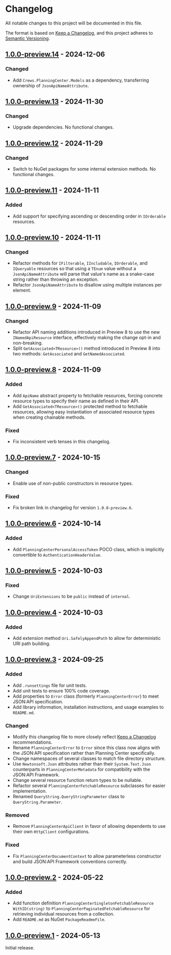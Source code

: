 # Changelog

All notable changes to this project will be documented in this file.

The format is based on [Keep a Changelog](https://keepachangelog.com/en/1.1.0/),
and this project adheres to [Semantic Versioning](https://semver.org/spec/v2.0.0.html).

## [1.0.0-preview.14] - 2024-12-06

### Changed

- Add `Crews.PlanningCenter.Models` as a dependency, transferring ownership of `JsonApiNameAttribute`.

## [1.0.0-preview.13] - 2024-11-30

### Changed

- Upgrade dependencies. No functional changes.

## [1.0.0-preview.12] - 2024-11-29

### Changed

- Switch to NuGet packages for some internal extension methods. No functional changes.

## [1.0.0-preview.11] - 2024-11-11

### Added

- Add support for specifying ascending or descending order in `IOrderable` resources.

## [1.0.0-preview.10] - 2024-11-11

### Changed

- Refactor methods for `IFilterable`, `IIncludable`, `IOrderable`, and `IQueryable` resources so that using a `TEnum`
  value without a `JsonApiNameAttribute` will parse that value's name as a snake-case string rather than throwing
  an exception.
- Refactor `JsonApiNameAttribute` to disallow using multiple instances per element.

## [1.0.0-preview.9] - 2024-11-09

### Changed

- Refactor API naming additions introduced in Preview 8 to use the new `INamedApiResource` interface, effectively making 
  the change opt-in and non-breaking.
- Split `GetAssociated<TResource>()` method introduced in Preview 8 into two methods: `GetAssociated` and 
  `GetNamedAssociated`.

## [1.0.0-preview.8] - 2024-11-09

### Added

- Add `ApiName` abstract property to fetchable resources, forcing concrete resource types to specify their name as
  defined in their API.
- Add `GetAssociated<TResource>()` protected method to fetchable resources, allowing easy instantiation of associated 
  resource types when creating chainable methods.

### Fixed

- Fix inconsistent verb tenses in this changelog.

## [1.0.0-preview.7] - 2024-10-15

### Changed

- Enable use of non-public constructors in resource types.

### Fixed

- Fix broken link in changelog for version `1.0.0-preview.6`.

## [1.0.0-preview.6] - 2024-10-14

### Added

- Add `PlanningCenterPersonalAccessToken` POCO class, which is implicitly convertible to `AuthenticationHeaderValue`.

## [1.0.0-preview.5] - 2024-10-03

### Fixed

- Change `UriExtensions` to be `public` instead of `internal`.

## [1.0.0-preview.4] - 2024-10-03

### Added

- Add extension method `Uri.SafelyAppendPath` to allow for deterministic URI path building.

## [1.0.0-preview.3] - 2024-09-25

### Added

- Add `.runsettings` file for unit tests.
- Add unit tests to ensure 100% code coverage.
- Add properties to `Error` class (formerly `PlanningCenterError`) to meet JSON:API specification.
- Add library information, installation instructions, and usage examples to `README.md`.

### Changed

- Modify this changelog file to more closely reflect [Keep a Changelog](https://keepachangelog.com/en/1.1.0/) 
  recommendations.
- Rename `PlanningCenterError` to `Error` since this class now aligns with the JSON:API specification rather than
  Planning Center specifically.
- Change namespaces of several classes to match file directory structure.
- Use `Newtonsoft.Json` attributes rather than their `System.Text.Json` counterparts in `PlanningCenterMetadata` for 
  compatibility with the JSON:API Framework.
- Change several resource function return types to be nullable.
- Refactor several `PlanningCenterFetchableResource` subclasses for easier implementation.
- Renamed `QueryString.QueryStringParameter` class to `QueryString.Parameter`.

### Removed

- Remove `PlanningCenterApiClient` in favor of allowing dependents to use their own `HttpClient` configurations.

### Fixed

- Fix `PlanningCenterDocumentContext` to allow parameterless constructor and build JSON:API Framework conventions 
  correctly.

## [1.0.0-preview.2] - 2024-05-22

### Added

- Add function definition `PlanningCenterSingletonFetchableResource WithID(string)` to 
	`PlanningCenterPaginatedFetchableResource` for retrieving individual resources from a collection.
- Add `README.md` as NuGet `PackageReadmeFile`.

## [1.0.0-preview.1] - 2024-05-13

Initial release.

[1.0.0-preview.14]: https://github.com/twcrews/planningcenter-api/compare/1.0.0-preview.13...1.0.0-preview.14
[1.0.0-preview.13]: https://github.com/twcrews/planningcenter-api/compare/1.0.0-preview.12...1.0.0-preview.13
[1.0.0-preview.12]: https://github.com/twcrews/planningcenter-api/compare/1.0.0-preview.11...1.0.0-preview.12
[1.0.0-preview.11]: https://github.com/twcrews/planningcenter-api/compare/1.0.0-preview.10...1.0.0-preview.11
[1.0.0-preview.10]: https://github.com/twcrews/planningcenter-api/compare/1.0.0-preview.9...1.0.0-preview.10
[1.0.0-preview.9]: https://github.com/twcrews/planningcenter-api/compare/1.0.0-preview.8...1.0.0-preview.9
[1.0.0-preview.8]: https://github.com/twcrews/planningcenter-api/compare/1.0.0-preview.7...1.0.0-preview.8
[1.0.0-preview.7]: https://github.com/twcrews/planningcenter-api/compare/1.0.0-preview.6...1.0.0-preview.7
[1.0.0-preview.6]: https://github.com/twcrews/planningcenter-api/compare/1.0.0-preview.5...1.0.0-preview.6
[1.0.0-preview.5]: https://github.com/twcrews/planningcenter-api/compare/1.0.0-preview.4...1.0.0-preview.5
[1.0.0-preview.4]: https://github.com/twcrews/planningcenter-api/compare/1.0.0-preview.3...1.0.0-preview.4
[1.0.0-preview.3]: https://github.com/twcrews/planningcenter-api/compare/1.0.0-preview.2...1.0.0-preview.3
[1.0.0-preview.2]: https://github.com/twcrews/planningcenter-api/compare/1.0.0-preview.1...1.0.0-preview.2
[1.0.0-preview.1]: https://github.com/twcrews/planningcenter-api/releases/tag/1.0.0-preview.1